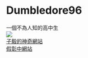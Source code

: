 # Dumbledore96
一個不為人知的高中生  
![](https://github-readme-stats.vercel.app/api/top-langs/?username=dumbledore96&theme=radical)  
[子毅的神奇網站](https://github.com/dumbledore96/The_magic_website)  
[假彰中網站](https://github.com/dumbledore96/fake-chsh)
